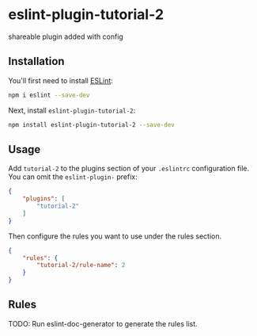 # eslint-plugin-tutorial-2

shareable plugin added with config

## Installation

You'll first need to install [ESLint](https://eslint.org/):

```sh
npm i eslint --save-dev
```

Next, install `eslint-plugin-tutorial-2`:

```sh
npm install eslint-plugin-tutorial-2 --save-dev
```

## Usage

Add `tutorial-2` to the plugins section of your `.eslintrc` configuration file. You can omit the `eslint-plugin-` prefix:

```json
{
    "plugins": [
        "tutorial-2"
    ]
}
```


Then configure the rules you want to use under the rules section.

```json
{
    "rules": {
        "tutorial-2/rule-name": 2
    }
}
```

## Rules

<!-- begin auto-generated rules list -->
TODO: Run eslint-doc-generator to generate the rules list.
<!-- end auto-generated rules list -->


